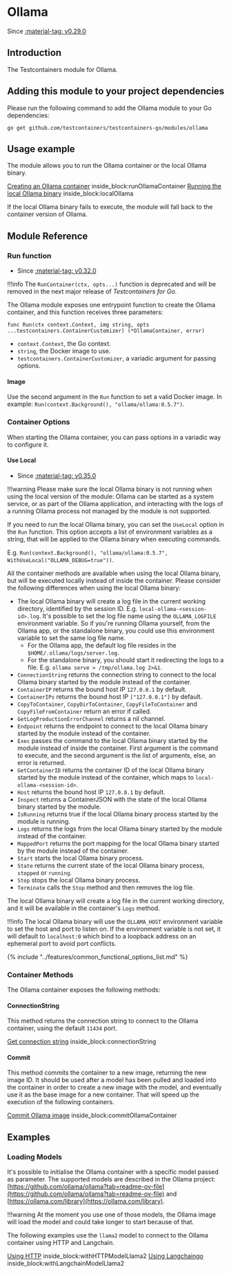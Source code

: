 # Ollama

Since <a href="https://github.com/testcontainers/testcontainers-go/releases/tag/v0.29.0"><span class="tc-version">:material-tag: v0.29.0</span></a>

## Introduction

The Testcontainers module for Ollama.

## Adding this module to your project dependencies

Please run the following command to add the Ollama module to your Go dependencies:

```
go get github.com/testcontainers/testcontainers-go/modules/ollama
```

## Usage example

The module allows you to run the Ollama container or the local Ollama binary.

<!--codeinclude-->
[Creating an Ollama container](../../modules/ollama/examples_test.go) inside_block:runOllamaContainer
[Running the local Ollama binary](../../modules/ollama/examples_test.go) inside_block:localOllama
<!--/codeinclude-->

If the local Ollama binary fails to execute, the module will fall back to the container version of Ollama.

## Module Reference

### Run function

- Since <a href="https://github.com/testcontainers/testcontainers-go/releases/tag/v0.32.0"><span class="tc-version">:material-tag: v0.32.0</span></a>

!!!info
    The `RunContainer(ctx, opts...)` function is deprecated and will be removed in the next major release of _Testcontainers for Go_.

The Ollama module exposes one entrypoint function to create the Ollama container, and this function receives three parameters:

```golang
func Run(ctx context.Context, img string, opts ...testcontainers.ContainerCustomizer) (*OllamaContainer, error)
```

- `context.Context`, the Go context.
- `string`, the Docker image to use.
- `testcontainers.ContainerCustomizer`, a variadic argument for passing options.

#### Image

Use the second argument in the `Run` function to set a valid Docker image.
In example: `Run(context.Background(), "ollama/ollama:0.5.7")`.

### Container Options

When starting the Ollama container, you can pass options in a variadic way to configure it.

#### Use Local

- Since <a href="https://github.com/testcontainers/testcontainers-go/releases/tag/v0.35.0"><span class="tc-version">:material-tag: v0.35.0</span></a>

!!!warning
    Please make sure the local Ollama binary is not running when using the local version of the module:
    Ollama can be started as a system service, or as part of the Ollama application,
    and interacting with the logs of a running Ollama process not managed by the module is not supported.

If you need to run the local Ollama binary, you can set the `UseLocal` option in the `Run` function.
This option accepts a list of environment variables as a string, that will be applied to the Ollama binary when executing commands.

E.g. `Run(context.Background(), "ollama/ollama:0.5.7", WithUseLocal("OLLAMA_DEBUG=true"))`.

All the container methods are available when using the local Ollama binary, but will be executed locally instead of inside the container.
Please consider the following differences when using the local Ollama binary:

- The local Ollama binary will create a log file in the current working directory, identified by the session ID. E.g. `local-ollama-<session-id>.log`. It's possible to set the log file name using the `OLLAMA_LOGFILE` environment variable. So if you're running Ollama yourself, from the Ollama app, or the standalone binary, you could use this environment variable to set the same log file name.
  - For the Ollama app, the default log file resides in the `$HOME/.ollama/logs/server.log`.
  - For the standalone binary, you should start it redirecting the logs to a file. E.g. `ollama serve > /tmp/ollama.log 2>&1`.
- `ConnectionString` returns the connection string to connect to the local Ollama binary started by the module instead of the container.
- `ContainerIP` returns the bound host IP `127.0.0.1` by default.
- `ContainerIPs` returns the bound host IP `["127.0.0.1"]` by default.
- `CopyToContainer`, `CopyDirToContainer`, `CopyFileToContainer` and `CopyFileFromContainer` return an error if called.
- `GetLogProductionErrorChannel` returns a nil channel.
- `Endpoint` returns the endpoint to connect to the local Ollama binary started by the module instead of the container.
- `Exec` passes the command to the local Ollama binary started by the module instead of inside the container. First argument is the command to execute, and the second argument is the list of arguments, else, an error is returned.
- `GetContainerID` returns the container ID of the local Ollama binary started by the module instead of the container, which maps to `local-ollama-<session-id>`.
- `Host` returns the bound host IP `127.0.0.1` by default.
- `Inspect` returns a ContainerJSON with the state of the local Ollama binary started by the module.
- `IsRunning` returns true if the local Ollama binary process started by the module is running.
- `Logs` returns the logs from the local Ollama binary started by the module instead of the container.
- `MappedPort` returns the port mapping for the local Ollama binary started by the module instead of the container.
- `Start` starts the local Ollama binary process.
- `State` returns the current state of the local Ollama binary process, `stopped` or `running`.
- `Stop` stops the local Ollama binary process.
- `Terminate` calls the `Stop` method and then removes the log file.

The local Ollama binary will create a log file in the current working directory, and it will be available in the container's `Logs` method.

!!!info
    The local Ollama binary will use the `OLLAMA_HOST` environment variable to set the host and port to listen on.
    If the environment variable is not set, it will default to `localhost:0`
    which bind to a loopback address on an ephemeral port to avoid port conflicts.

{% include "../features/common_functional_options_list.md" %}

### Container Methods

The Ollama container exposes the following methods:

#### ConnectionString

This method returns the connection string to connect to the Ollama container, using the default `11434` port.

<!--codeinclude-->
[Get connection string](../../modules/ollama/ollama_test.go) inside_block:connectionString
<!--/codeinclude-->

#### Commit

This method commits the container to a new image, returning the new image ID.
It should be used after a model has been pulled and loaded into the container in order to create a new image with the model,
and eventually use it as the base image for a new container. That will speed up the execution of the following containers.

<!--codeinclude-->
[Commit Ollama image](../../modules/ollama/ollama_test.go) inside_block:commitOllamaContainer
<!--/codeinclude-->

## Examples

### Loading Models

It's possible to initialise the Ollama container with a specific model passed as parameter. The supported models are described in the Ollama project: [https://github.com/ollama/ollama?tab=readme-ov-file](https://github.com/ollama/ollama?tab=readme-ov-file) and [https://ollama.com/library](https://ollama.com/library).

!!!warning
    At the moment you use one of those models, the Ollama image will load the model and could take longer to start because of that.

The following examples use the `llama2` model to connect to the Ollama container using HTTP and Langchain.

<!--codeinclude-->
[Using HTTP](../../modules/ollama/examples_test.go) inside_block:withHTTPModelLlama2
[Using Langchaingo](../../modules/ollama/examples_test.go) inside_block:withLangchainModelLlama2
<!--/codeinclude-->
